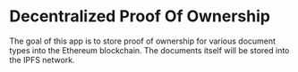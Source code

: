# Decentralized Proof Of Ownership

The goal of this app is to store proof of ownership for various document types into the Ethereum blockchain.
The documents itself will be stored into the IPFS network.
